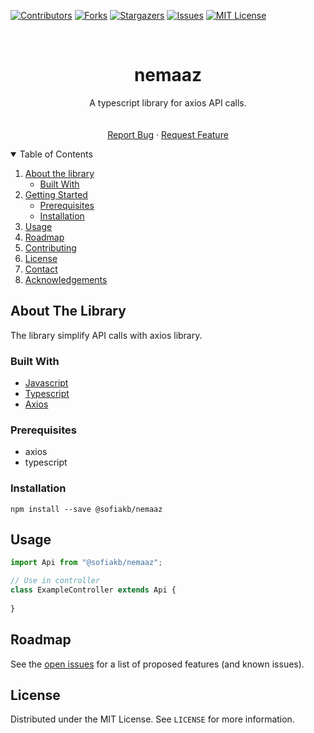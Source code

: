[![Contributors][contributors-shield]][contributors-url]
[![Forks][forks-shield]][forks-url]
[![Stargazers][stars-shield]][stars-url]
[![Issues][issues-shield]][issues-url]
[![MIT License][license-shield]][license-url]

[comment]: <> ([![LinkedIn][linkedin-shield]][linkedin-url])



<!-- PROJECT LOGO -->
<br />
<p align="center">

  <h1 align="center">nemaaz</h1>

  <p align="center">
      A typescript library for axios API calls.
      <br />
      <!--<a href="https://github.com/sofiakb/nemaaz"><strong>Explore the docs »</strong></a>-->
      <br />
      <br />
      <a href="https://github.com/sofiakb/nemaaz/issues">Report Bug</a>
      ·
      <a href="https://github.com/sofiakb/nemaaz/issues">Request Feature</a>
  </p>

</p>



<!-- TABLE OF CONTENTS -->
<details open="open">
  <summary>Table of Contents</summary>
  <ol>
    <li>
      <a href="#about-the-project">About the library</a>
      <ul>
        <li><a href="#built-with">Built With</a></li>
      </ul>
    </li>
    <li>
      <a href="#getting-started">Getting Started</a>
      <ul>
        <li><a href="#prerequisites">Prerequisites</a></li>
        <li><a href="#installation">Installation</a></li>
      </ul>
    </li>
    <li><a href="#usage">Usage</a></li>
    <li><a href="#roadmap">Roadmap</a></li>
    <li><a href="#contributing">Contributing</a></li>
    <li><a href="#license">License</a></li>
    <li><a href="#contact">Contact</a></li>
    <li><a href="#acknowledgements">Acknowledgements</a></li>
  </ol>
</details>



<!-- ABOUT THE PROJECT -->

## About The Library

The library simplify API calls with axios library.

### Built With

* [Javascript](https://developer.mozilla.org/fr/docs/Web/JavaScript)
* [Typescript](https://www.typescriptlang.org/)
* [Axios](https://axios-http.com/docs/intro)

<!-- GETTING STARTED -->

### Prerequisites

- axios
- typescript

### Installation

```shell
npm install --save @sofiakb/nemaaz
```

<!-- USAGE EXAMPLES -->

## Usage

```typescript
import Api from "@sofiakb/nemaaz";

// Use in controller
class ExampleController extends Api {
    
}
```

<!-- ROADMAP -->

## Roadmap

See the [open issues](https://github.com/sofiakb/nemaaz/issues) for a list of proposed features (and known issues).


<!-- LICENSE -->

## License

Distributed under the MIT License. See `LICENSE` for more information.




<!-- MARKDOWN LINKS & IMAGES -->
<!-- https://www.markdownguide.org/basic-syntax/#reference-style-links -->

[contributors-shield]: https://img.shields.io/github/contributors/sofiakb/nemaaz.svg?style=for-the-badge

[contributors-url]: https://github.com/sofiakb/nemaaz/graphs/contributors

[forks-shield]: https://img.shields.io/github/forks/sofiakb/nemaaz.svg?style=for-the-badge

[forks-url]: https://github.com/sofiakb/nemaaz/network/members

[stars-shield]: https://img.shields.io/github/stars/sofiakb/nemaaz.svg?style=for-the-badge

[stars-url]: https://github.com/sofiakb/nemaaz/stargazers

[issues-shield]: https://img.shields.io/github/issues/sofiakb/nemaaz.svg?style=for-the-badge

[issues-url]: https://github.com/sofiakb/nemaaz/issues

[license-shield]: https://img.shields.io/github/license/sofiakb/nemaaz.svg?style=for-the-badge

[license-url]: https://github.com/sofiakb/nemaaz/blob/main/LICENSE

[linkedin-shield]: https://img.shields.io/badge/-LinkedIn-black.svg?style=for-the-badge&logo=linkedin&colorB=555

[linkedin-url]: https://www.linkedin.com/in/sofiane-akbly/